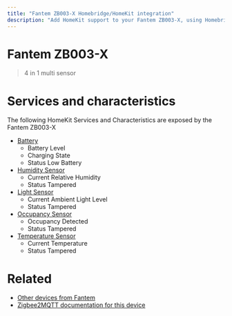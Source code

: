 ```yaml
---
title: "Fantem ZB003-X Homebridge/HomeKit integration"
description: "Add HomeKit support to your Fantem ZB003-X, using Homebridge, Zigbee2MQTT and homebridge-z2m."
---
```

<!---
This file has been GENERATED using src/docgen/docgen.ts
DO NOT EDIT THIS FILE MANUALLY!
-->
# Fantem ZB003-X
> 4 in 1 multi sensor


# Services and characteristics
The following HomeKit Services and Characteristics are exposed by
the Fantem ZB003-X

* [Battery](../../battery.md)
  * Battery Level
  * Charging State
  * Status Low Battery
* [Humidity Sensor](../../sensors.md)
  * Current Relative Humidity
  * Status Tampered
* [Light Sensor](../../sensors.md)
  * Current Ambient Light Level
  * Status Tampered
* [Occupancy Sensor](../../sensors.md)
  * Occupancy Detected
  * Status Tampered
* [Temperature Sensor](../../sensors.md)
  * Current Temperature
  * Status Tampered


# Related
* [Other devices from Fantem](../index.md#fantem)
* [Zigbee2MQTT documentation for this device](https://www.zigbee2mqtt.io/devices/ZB003-X.html)